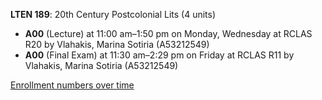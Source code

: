 **LTEN 189**: 20th Century Postcolonial Lits (4 units)

- **A00** (Lecture) at 11:00 am–1:50 pm on Monday, Wednesday at RCLAS R20 by Vlahakis, Marina Sotiria (A53212549)
- **A00** (Final Exam) at 11:30 am–2:29 pm on Friday at RCLAS R11 by Vlahakis, Marina Sotiria (A53212549)

[Enrollment numbers over time](./LTEN189.tsv)
